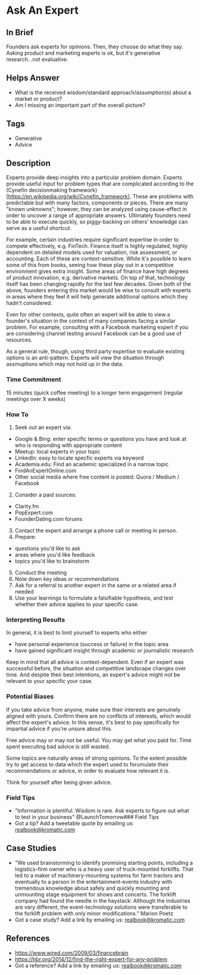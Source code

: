 # Ask An Expert

## In Brief

Founders ask experts for opinions. Then, they choose do what they say. Asking product and marketing experts is ok, but it's generative research...not evaluative.

## Helps Answer
 * What is the received wisdom/standard approach/assumption(s) about a market or product?
 * Am I missing an important part of the overall picture?

## Tags
 * Generative
 * Advice 

## Description

Experts provide deep insights into a particular problem domain. Experts provide useful input for problem types that are complicated according to the (Cynefin decisionmaking framework)[https://en.wikipedia.org/wiki/Cynefin_framework]. These are problems with predictable but with many factors, components or pieces. There are many "known unknowns"; however, they can be analyzed using cause-effect in order to uncover a range of appropriate answers. Ultimately founders need to be able to execute quickly, so piggy-backing on others' knowledge can serve as a useful shortcut.

For example, certain industries require significant expertise in order to compete effectively, e.g. FinTech. Finance itself is highly regulated, highly dependent on detailed models used for valuation, risk assessment, or accounting. Each of these are context-sensitive. While it's possible to learn some of this from books, seeing how these play out in a competitive environment gives extra insight. Some areas of finance have high degrees of product innovation, e.g. derivative markets. On top of that, technology itself has been changing rapidly for the last few decades. Given both of the above, founders entering this market would be wise to consult with experts in areas where they feel it will help generate additional options which they hadn't considered.

Even for other contexts, quite often an expert will be able to view a founder's situation in the context of many companies facing a similar problem. For example, consulting with a Facebook marketing expert if you are considering channel testing around Facebook can be a good use of resources.

As a general rule, though, using third party expertise to evaluate existing options is an anti-pattern. Experts will view the situation through assmuptions which may not hold up in the data. 

### Time Commitment

15 minutes (quick coffee meeting) to a longer term engagement (regular meetings over X weeks)

### How To

1. Seek out an expert via:
 * Google & Bing: enter specific terms or questions you have and look at who is responding with appropriate content
 * Meetup: local experts in your topic
 * LinkedIn: easy to locate specfic experts via keyword
 * Academia.edu: Find an academic specialized in a narrow topic
 * FindAnExpertOnline.com
 * Other social media where free content is posted: Quora / Medium / Facebook
2. Consider a paid sources:
 * Clarity.fm
 * PopExpert.com
 * FounderDating.com forums  
3. Contact the expert and arrange a phone call or meeting in person. 
4. Prepare:
 * questions you'd like to ask 
 * areas where you'd like feedback
 * topics you'd like to brainstorm
5. Conduct the meeting
6. Note down key ideas or recommendations
7. Ask for a referral to another expert in the same or a related area if needed 
8. Use your learnings to formulate a falsifiable hypothesis, and test whether their advice applies to your specific case.

### Interpreting Results

In general, it is best to limit yourself to experts who either 
 * have personal experience (success or failure) in the topic area
 * have gained significant insight through academic or journalistic research 

Keep in mind that all advice is context-dependent. Even if an expert was successful before, the situation and competitive landscape changes over time. And despite their best intentions, an expert's advice might not be relevant to your specific your case. 

### Potential Biases

If you take advice from anyone, make sure their interests are genuinely aligned with yours. Confirm there are no conflicts of interests, which would affect the expert's advice. In this sense, it's best to pay specifically for impartial advice if you're unsure about this. 

Free advice may or may not be useful. You may get what you paid for. Time spent executing bad advice is still wasted.

Some topics are naturally areas of strong opinions. To the extent possible try to get access to data which the expert used to forumulate their recommendations or advice, in order to evaluate how relevant it is.

Think for yourself after being given advice.

### Field Tips
* "Information is plentiful. Wisdom is rare. Ask experts to figure out what to test in your business" @LaunchTomorrow### Field Tips
* Got a tip? Add a tweetable quote by emailing us: [realbook@kromatic.com](mailto:realbook@kromatic.com)

## Case Studies
* "We used brainstorming to identify promising starting points, including a logistics-firm owner who is a heavy user of truck-mounted forklifts. That led to a maker of machinery-mounting systems for farm tractors and eventually to a person in the entertainment-events industry with tremendous knowledge about safely and quickly mounting and unmounting stage equipment for shows and concerts. The forklift company had found the needle in the haystack: Although the industries are very different, the event-technology solutions were transferable to the forklift problem with only minor modifications." Marion Poetz
* Got a case study? Add a link by emailing us: [realbook@kromatic.com](mailto:realbook@kromatic.com) 
 
## References
* https://www.wired.com/2009/03/financebrain
* https://hbr.org/2014/12/find-the-right-expert-for-any-problem
* Got a reference? Add a link by emailing us: [realbook@kromatic.com](realbook@kromatic.com)